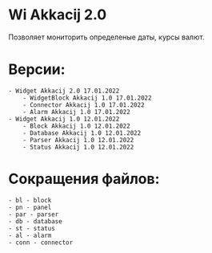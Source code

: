 # Wi Akkacij 2.0

Позволяет мониторить определеные даты, курсы валют.

# Версии:
    - Widget Akkacij 2.0 17.01.2022
        - WidgetBlock Akkacij 1.0 17.01.2022
        - Connector Akkacij 1.0 17.01.2022
        - Alarm Akkacij 1.0 17.01.2022
    - Widget Akkacij 1.0 12.01.2022
        - Block Akkacij 1.0 12.01.2022
        - Database Akkacij 1.0 12.01.2022
        - Parser Akkacij 1.0 12.01.2022
        - Status Akkacij 1.0 12.01.2022

# Сокращения файлов:
    - bl - block
    - pn - panel
    - par - parser
    - db - database
    - st - status
    - al - alarm
    - conn - connector
